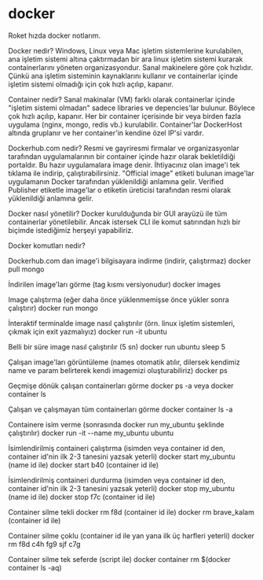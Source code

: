 # docker

Roket hızda docker notlarım.

Docker nedir?
Windows, Linux veya Mac işletim sistemlerine kurulabilen, ana işletim sistemi altına çaktırmadan bir ara linux işletim sistemi kurarak containerlarını
yöneten organizasyondur. Sanal makinelere göre çok hızlıdır. Çünkü ana işletim sisteminin kaynaklarını kullanır ve containerlar içinde işletim sistemi
olmadığı için çok hızlı açılıp, kapanır.

Container nedir?
Sanal makinalar (VM) farklı olarak containerlar içinde "işletim sistemi olmadan" sadece libraries ve depencies'lar bulunur.
Böylece çok hızlı açılıp, kapanır. Her bir container içerisinde bir veya birden fazla uygulama (nginx, mongo, redis vb.) kurulabilir.
Container'lar DockerHost altında gruplanır ve her container'in kendine özel IP'si vardır.

Dockerhub.com nedir?
Resmi ve gayriresmi firmalar ve organizasyonlar tarafından uygulamalarının bir container içinde hazır olarak bekletildiği portaldır.
Bu hazır uygulamalara image denir. İhtiyacınız olan image'i tek tıklama ile indirip, çalıştırabilirsiniz. "Official image" etiketi bulunan image'lar
uygulamanın Docker tarafından yüklenildiği anlamına gelir. Verified Publisher etiketle image'lar o etiketin üreticisi tarafından resmi olarak 
yüklenildiği anlamına gelir.

Docker nasıl yönetilir?
Docker kurulduğunda bir GUI arayüzü ile tüm containerlar yönetilebilir. Ancak istersek CLI ile komut satırından hızlı bir biçimde istediğimiz herşeyi yapabiliriz.

Docker komutları nedir?

Dockerhub.com dan image'i bilgisayara indirme (indirir, çalıştırmaz)
docker pull mongo

İndirilen image'ları görme (tag kısmı versiyonudur)
docker images

Image çalıştırma (eğer daha önce yüklenmemişse önce yükler sonra çalıştırır)
docker run mongo

İnteraktif terminalde image nasıl çalıştırılır (örn. linux işletim sistemleri, çıkmak için exit yazmalıyız)
docker run -it ubuntu

Belli bir süre image nasıl çalıştırılır (5 sn)
docker run ubuntu sleep 5

Çalışan image'ları görüntüleme (names otomatik atılır, dilersek kendimiz name ve param belirterek kendi imagemizi oluşturabiliriz)
docker ps

Geçmişe dönük çalışan containerları görme
docker ps -a veya docker container ls

Çalışan ve çalışmayan tüm containerları görme
docker container ls -a

Containere isim verme (sonrasında docker run my_ubuntu şeklinde çalıştırılır)
docker run -it --name my_ubuntu ubuntu

İsimlendirilmiş containeri çalıştırma (isimden veya container id den, container id'nin ilk 2-3 tanesini yazsak yeterli)
docker start my_ubuntu (name id ile)
docker start b40 (container id ile)

İsimlendirilmiş containeri durdurma (isimden veya container id den, container id'nin ilk 2-3 tanesini yazsak yeterli)
docker stop my_ubuntu (name id ile)
docker stop f7c (container id ile)

Container silme tekli
docker rm f8d (container id ile)
docker rm brave_kalam (container id ile)

Container silme çoklu (container id ile yan yana ilk üç harfleri yeterli)
docker rm f8d c4h fg9 sjf c7g

Container silme tek seferde (script ile)
docker container rm $(docker container ls -aq)

